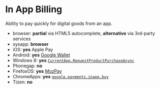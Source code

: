 # In App Billing
Ability to pay quickly for digital goods from an app.

* browser: **partial** via HTML5 autocomplete, **alternative** via 3rd-party services
* sysapp: **browser**
* iOS: **yes** Apple Pay
* Android: **yes** [Google Wallet](https://developers.google.com/wallet/instant-buy/android/tutorial)
* Windows 8: **yes** [`CurrentApp.RequestProductPurchaseAsync`](http://msdn.microsoft.com/en-us/library/windows/apps/jj206950.aspx)
* Phonegap: **no**
* FirefoxOS: **yes** [MozPay](https://wiki.mozilla.org/WebAPI/WebPayment)
* ChromeApps: **yes** [`google.payments.inapp.buy`](https://developer.chrome.com/apps/google_wallet)
* Tizen: **no**

